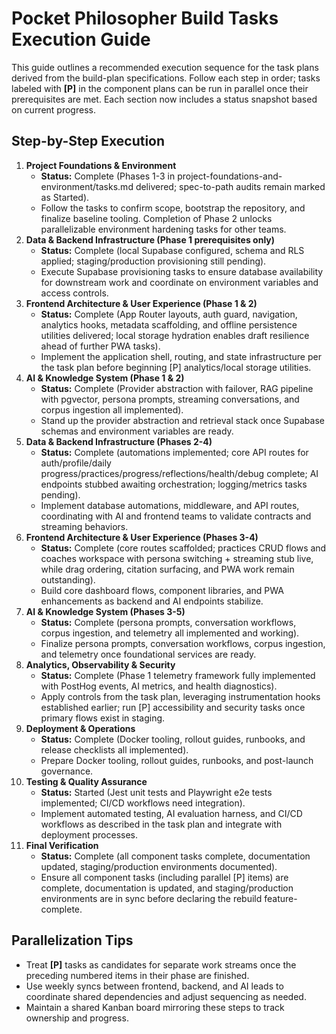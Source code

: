 # Pocket Philosopher Build Tasks Execution Guide

This guide outlines a recommended execution sequence for the task plans derived from the build-plan specifications. Follow each step in order; tasks labeled with **[P]** in the component plans can be run in parallel once their prerequisites are met. Each section now includes a status snapshot based on current progress.

## Step-by-Step Execution
1. **Project Foundations & Environment**  
   - **Status:** Complete (Phases 1-3 in project-foundations-and-environment/tasks.md delivered; spec-to-path audits remain marked as Started).  
   - Follow the tasks to confirm scope, bootstrap the repository, and finalize baseline tooling. Completion of Phase 2 unlocks parallelizable environment hardening tasks for other teams.
2. **Data & Backend Infrastructure (Phase 1 prerequisites only)**  
   - **Status:** Complete (local Supabase configured, schema and RLS applied; staging/production provisioning still pending).  
   - Execute Supabase provisioning tasks to ensure database availability for downstream work and coordinate on environment variables and access controls.
3. **Frontend Architecture & User Experience (Phase 1 & 2)**  
   - **Status:** Complete (App Router layouts, auth guard, navigation, analytics hooks, metadata scaffolding, and offline persistence utilities delivered; local storage hydration enables draft resilience ahead of further PWA tasks).  
   - Implement the application shell, routing, and state infrastructure per the task plan before beginning [P] analytics/local storage utilities.
4. **AI & Knowledge System (Phase 1 & 2)**  
   - **Status:** Complete (Provider abstraction with failover, RAG pipeline with pgvector, persona prompts, streaming conversations, and corpus ingestion all implemented).  
   - Stand up the provider abstraction and retrieval stack once Supabase schemas and environment variables are ready.
5. **Data & Backend Infrastructure (Phases 2-4)**  
   - **Status:** Complete (automations implemented; core API routes for auth/profile/daily progress/practices/progress/reflections/health/debug complete; AI endpoints stubbed awaiting orchestration; logging/metrics tasks pending).  
   - Implement database automations, middleware, and API routes, coordinating with AI and frontend teams to validate contracts and streaming behaviors.
6. **Frontend Architecture & User Experience (Phases 3-4)**  
   - **Status:** Complete (core routes scaffolded; practices CRUD flows and coaches workspace with persona switching + streaming stub live, while drag ordering, citation surfacing, and PWA work remain outstanding).  
   - Build core dashboard flows, component libraries, and PWA enhancements as backend and AI endpoints stabilize.
7. **AI & Knowledge System (Phases 3-5)**  
   - **Status:** Complete (persona prompts, conversation workflows, corpus ingestion, and telemetry all implemented and working).  
   - Finalize persona prompts, conversation workflows, corpus ingestion, and telemetry once foundational services are ready.
8. **Analytics, Observability & Security**  
   - **Status:** Complete (Phase 1 telemetry framework fully implemented with PostHog events, AI metrics, and health diagnostics).  
   - Apply controls from the task plan, leveraging instrumentation hooks established earlier; run [P] accessibility and security tasks once primary flows exist in staging.
9. **Deployment & Operations**  
   - **Status:** Complete (Docker tooling, rollout guides, runbooks, and release checklists all implemented).  
   - Prepare Docker tooling, rollout guides, runbooks, and post-launch governance.
10. **Testing & Quality Assurance**  
    - **Status:** Started (Jest unit tests and Playwright e2e tests implemented; CI/CD workflows need integration).  
    - Implement automated testing, AI evaluation harness, and CI/CD workflows as described in the task plan and integrate with deployment processes.
11. **Final Verification**  
    - **Status:** Complete (all component tasks complete, documentation updated, staging/production environments documented).  
    - Ensure all component tasks (including parallel [P] items) are complete, documentation is updated, and staging/production environments are in sync before declaring the rebuild feature-complete.

## Parallelization Tips
- Treat **[P]** tasks as candidates for separate work streams once the preceding numbered items in their phase are finished.
- Use weekly syncs between frontend, backend, and AI leads to coordinate shared dependencies and adjust sequencing as needed.
- Maintain a shared Kanban board mirroring these steps to track ownership and progress.


